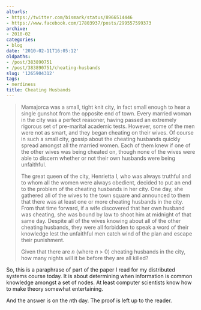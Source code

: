 ```yaml
---
alturls:
- https://twitter.com/bismark/status/8966514446
- https://www.facebook.com/17803937/posts/299557599373
archive:
- 2010-02
categories:
- blog
date: '2010-02-11T16:05:12'
oldpaths:
- /post/383890751
- /post/383890751/cheating-husbands
slug: '1265904312'
tags:
- nerdiness
title: Cheating Husbands
---
```


> Mamajorca was a small, tight knit city, in fact small enough to hear
> a single gunshot from the opposite end of town.  Every married woman in
> the city was a perfect reasoner, having passed an extremely rigorous set
> of pre-marital academic tests.  However, some of the men were not as
> smart, and they began cheating on their wives.  Of course in such a small
> city, gossip about the cheating husbands quickly spread amongst all the
> married women.  Each of them knew if one of the other wives was being
> cheated on, though none of the wives were able to discern whether or not
> their own husbands were being unfaithful.
> 
> The great queen of the city, Henrietta I, who was always truthful and to
> whom all the women were always obedient, decided to put an end to the
> problem of the cheating husbands in her city.  One day, she gathered all
> of the wives to the town square and announced to them that there was at
> least one or more cheating husbands in the city.  From that time forward,
> if a wife discovered that her own husband was cheating, she was bound by
> law to shoot him at midnight of that same day.  Despite all of the wives
> knowing about all of the other cheating husbands, they were all forbidden
> to speak a word of their knowledge lest the unfaithful men catch wind of
> the plan and escape their punishment.
> 
> Given that there are *n* (where *n* > 0) cheating husbands in the city,
> how many nights will it be before they are all killed?

So, this is a paraphrase of part of the paper I read for my distributed
systems course today.  It is about determining when information is common
knowledge amongst a set of nodes.  At least computer scientists know how
to make theory somewhat entertaining.

And the answer is on the *n*th day.  The proof is left up to the reader.
